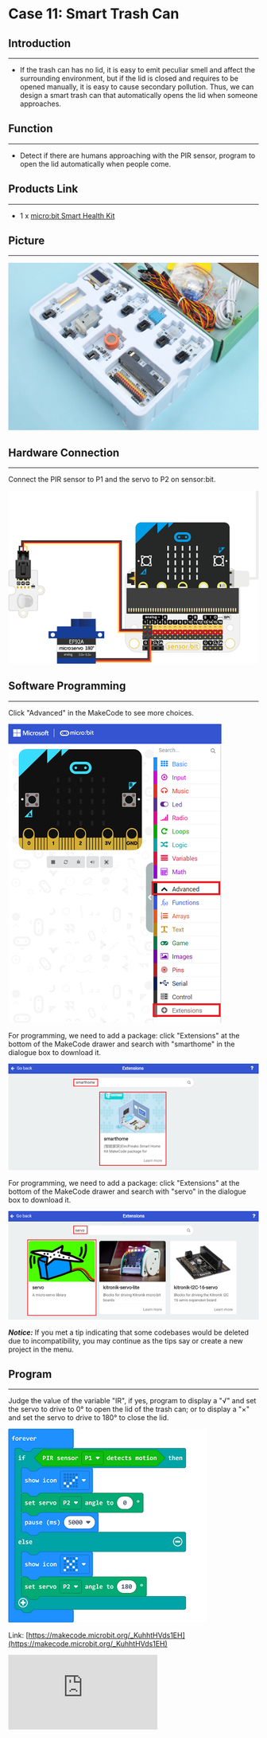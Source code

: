 # Case 11: Smart Trash Can


##  Introduction
---

- If the trash can has no lid, it is easy to emit peculiar smell and affect the surrounding environment, but if the lid is closed and requires to be opened manually, it is easy to cause secondary pollution. Thus, we can design a smart trash can that automatically opens the lid when someone approaches.

## Function
---

- Detect if there are humans approaching with the PIR sensor, program to open the lid automatically when people come.

## Products Link
---
- 1 x [micro:bit Smart Health Kit](https://shop.elecfreaks.com/products/elecfreaks-micro-bit-smart-health-kit-without-micro-bit-board?_pos=1&_sid=2b45d49aa&_ss=r)

## Picture
---
![](./images/microbit-Smart-Health-Kit-case-01-02.png)

## Hardware Connection
---

Connect the PIR sensor to P1 and the servo to P2 on sensor:bit.

![](./images/microbit-Smart-Health-Kit-case-01-03.png)

## Software Programming
---
Click "Advanced" in the MakeCode to see more choices.

![](./images/microbit-Smart-Health-Kit-case-01-04.png)

For programming, we need to add a package: click "Extensions" at the bottom of the MakeCode drawer and search with "smarthome" in the dialogue box to download it.

![](./images/microbit-Smart-Health-Kit-case-01-05.png)

For programming, we need to add a package: click "Extensions" at the bottom of the MakeCode drawer and search with "servo" in the dialogue box to download it.

![](./images/microbit-Smart-Health-Kit-case-01-06.png)

***Notice:*** If you met a tip indicating that some codebases would be deleted due to incompatibility, you may continue as the tips say or create a new project in the menu.

## Program

---
Judge the value of the variable "IR", if yes, program to display a "√" and set the servo to drive to 0° to open the lid of the trash can; or to display a "×" and set the servo to drive to 180° to close the lid.

![](./images/microbit-Smart-Health-Kit-case-01-07.png)



Link: [https://makecode.microbit.org/_KuhhtHVds1EH](https://makecode.microbit.org/_KuhhtHVds1EH)

<div
    style={{
        position: 'relative',
        paddingBottom: '60%',
        overflow: 'hidden',
    }}
>
    <iframe
        src="https://makecode.microbit.org/_KuhhtHVds1EH"
        frameborder="0"
        sandbox="allow-popups allow-forms allow-scripts allow-same-origin"
        style={{
            position: 'absolute',
            width: '100%',
            height: '100%',
        }}
    />
</div>


## Result
---
- If there are people approching the cans, the lid would be opened automatically or it closes.
